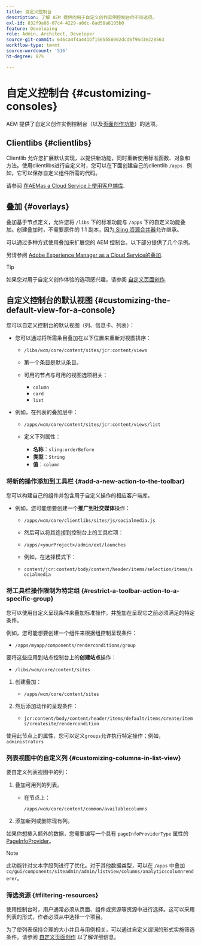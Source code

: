 ```yaml
---
title: 自定义控制台
description: 了解 AEM 提供的用于自定义创作实例控制台的不同选项。
exl-id: 832f9a86-07c4-4229-a0dc-8ad50a8195b0
feature: Developing
role: Admin, Architect, Developer
source-git-commit: 646ca4f4a441bf1565558002dcd6f96d3e228563
workflow-type: tm+mt
source-wordcount: '516'
ht-degree: 87%

---
```


# 自定义控制台 {#customizing-consoles}

AEM 提供了自定义创作实例控制台（以及[页面创作功能](/help/implementing/developing/extending/page-authoring.md)）的选项。

## Clientlibs {#clientlibs}

Clientlib 允许您扩展默认实现，以提供新功能，同时重新使用标准函数、对象和方法。使用clientlibs进行自定义时，您可以在下面创建自己的clientlib `/apps.` 例如，它可以保存自定义组件所需的代码。

请参阅 [在AEMas a Cloud Service上使用客户端库](/help/implementing/developing/introduction/clientlibs.md).

## 叠加 {#overlays}

叠加基于节点定义，允许您将 `/libs` 下的标准功能与 `/apps` 下的自定义功能叠加。创建叠加时，不需要原件的 1:1 副本，因为[ Sling 资源合并器](/help/implementing/developing/introduction/sling-resource-merger.md)允许继承。

可以通过多种方式使用叠加来扩展您的 AEM 控制台。以下部分提供了几个示例。

另请参阅 [Adobe Experience Manager as a Cloud Service的叠加](/help/implementing/developing/introduction/overlays.md).

>[!TIP]
>
>如果您对用于自定义创作体验的选项感兴趣，请参阅 [自定义页面创作](/help/implementing/developing/extending/page-authoring.md).

## 自定义控制台的默认视图 {#customizing-the-default-view-for-a-console}

您可以自定义控制台的默认视图（列、信息卡、列表）：

* 您可以通过将所需条目叠加在以下位置来重新对视图排序：

   * `/libs/wcm/core/content/sites/jcr:content/views`

   * 第一个条目是默认条目。

   * 可用的节点与可用的视图选项相关：

      * `column`
      * `card`
      * `list`

* 例如，在列表的叠加层中：

   * `/apps/wcm/core/content/sites/jcr:content/views/list`

   * 定义下列属性：

      * **名称**：`sling:orderBefore`
      * **类型**：`String`
      * **值**：`column`

### 将新的操作添加到工具栏 {#add-a-new-action-to-the-toolbar}

您可以构建自己的组件并包含用于自定义操作的相应客户端库。

* 例如，您可能想要创建一个&#x200B;**推广到社交媒体**&#x200B;操作：

   * `/apps/wcm/core/clientlibs/sites/js/socialmedia.js`

   * 然后可以将其连接到控制台上的工具栏项：

   * `/apps/<yourProject>/admin/ext/launches`

   * 例如，在选择模式下：

   * `content/jcr:content/body/content/header/items/selection/items/socialmedia`

### 将工具栏操作限制为特定组 {#restrict-a-toolbar-action-to-a-specific-group}

您可以使用自定义呈现条件来叠加标准操作，并施加在呈现它之前必须满足的特定条件。

例如，您可能想要创建一个组件来根据组控制呈现条件：

* `/apps/myapp/components/renderconditions/group`

要将这些应用到站点控制台上的&#x200B;**创建站点**&#x200B;操作：

* `/libs/wcm/core/content/sites`

1. 创建叠加：

   * `/apps/wcm/core/content/sites`

1. 然后添加动作的呈现条件：

   * `jcr:content/body/content/header/items/default/items/create/items/createsite/rendercondition`

使用此节点上的属性，您可以定义`groups`允许执行特定操作；例如，`administrators`

### 列表视图中的自定义列 {#customizing-columns-in-list-view}

要自定义列表视图中的列：

1. 叠加可用列的列表。

   * 在节点上：

     `/apps/wcm/core/content/common/availablecolumns`

1. 添加新列或删除现有列。

如果你想插入额外的数据，您需要编写一个具有 `pageInfoProviderType` 属性的 [PageInfoProvider](https://developer.adobe.com/experience-manager/reference-materials/cloud-service/javadoc/com/day/cq/wcm/api/PageInfoProvider.html)。

>[!NOTE]
>
>此功能针对文本字段列进行了优化。对于其他数据类型，可以在 `/apps` 中叠加 `cq/gui/components/siteadmin/admin/listview/columns/analyticscolumnrenderer`。

### 筛选资源 {#filtering-resources}

使用控制台时，用户通常必须从页面、组件或资源等资源中进行选择。这可以采用列表的形式，作者必须从中选择一个项目。

为了使列表保持合理的大小并且与用例相关，可以通过自定义谓词的形式实施筛选条件。请参阅 [自定义页面创作](/help/implementing/developing/extending/page-authoring.md#filtering-resources) 以了解详细信息。
